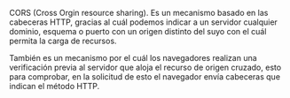 CORS (Cross Orgin resource sharing).
Es un mecanismo basado en las cabeceras HTTP, gracias al cuál podemos indicar a un servidor cualquier dominio, esquema o puerto con un origen distinto del suyo con el cuál permita la carga de recursos.


También es un mecanismo por el cuál los navegadores realizan una verificación previa al servidor que aloja el recurso de origen cruzado, esto para comprobar, en la solicitud de esto el navegador envía cabeceras que indican el método HTTP.